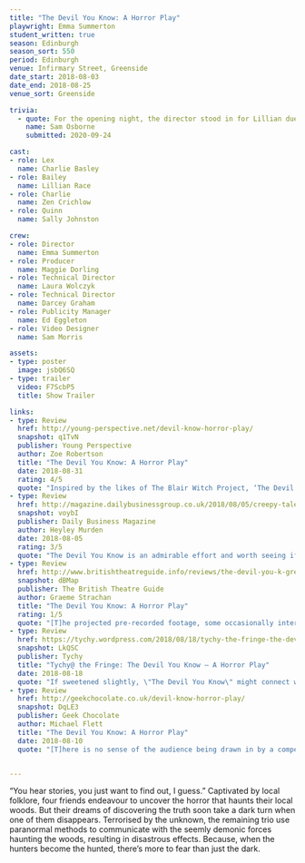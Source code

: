 ```yaml
---
title: "The Devil You Know: A Horror Play"
playwright: Emma Summerton
student_written: true
season: Edinburgh
season_sort: 550
period: Edinburgh
venue: Infirmary Street, Greenside
date_start: 2018-08-03
date_end: 2018-08-25
venue_sort: Greenside

trivia:
  - quote: For the opening night, the director stood in for Lillian due to unforeseen circumstances
    name: Sam Osborne
    submitted: 2020-09-24

cast:
- role: Lex
  name: Charlie Basley
- role: Bailey
  name: Lillian Race
- role: Charlie
  name: Zen Crichlow
- role: Quinn
  name: Sally Johnston

crew:
- role: Director
  name: Emma Summerton 
- role: Producer 
  name: Maggie Dorling 
- role: Technical Director
  name: Laura Wolczyk
- role: Technical Director
  name: Darcey Graham
- role: Publicity Manager
  name: Ed Eggleton
- role: Video Designer
  name: Sam Morris

assets:
- type: poster
  image: jsbQ6SQ
- type: trailer
  video: F7ScbP5
  title: Show Trailer

links:
- type: Review
  href: http://young-perspective.net/devil-know-horror-play/
  snapshot: q1TvN
  publisher: Young Perspective
  author: Zoe Robertson
  title: "The Devil You Know: A Horror Play"
  date: 2018-08-31
  rating: 4/5
  quote: "Inspired by the likes of The Blair Witch Project, ‘The Devil You Know’ is, similarly, a little bit silly but entertaining."
- type: Review
  href: http://magazine.dailybusinessgroup.co.uk/2018/08/05/creepy-tale-from-the-woods-is-an-admirable-effort/
  snapshot: voybI
  publisher: Daily Business Magazine
  author: Heyley Murden
  date: 2018-08-05
  rating: 3/5
  quote: "The Devil You Know is an admirable effort and worth seeing if you are looking for something spooky."
- type: Review
  href: http://www.britishtheatreguide.info/reviews/the-devil-you-k-greenside-inf-16321
  snapshot: dBMap
  publisher: The British Theatre Guide
  author: Graeme Strachan
  title: "The Devil You Know: A Horror Play"
  rating: 1/5
  quote: "[T]he projected pre-recorded footage, some occasionally interesting uses of lighting and audio and a neat little trick with the staging all point towards some real effort and thought that have gone into the project."
- type: Review
  href: https://tychy.wordpress.com/2018/08/18/tychy-the-fringe-the-devil-you-know-a-horror-play/
  snapshot: LkQSC
  publisher: Tychy
  title: "Tychy@ the Fringe: The Devil You Know – A Horror Play"
  date: 2018-08-18
  quote: "If sweetened slightly, \"The Devil You Know\" might connect with that age range that has more of an attachment to horror than my largely nostalgic one."
- type: Review
  href: http://geekchocolate.co.uk/devil-know-horror-play/
  snapshot: DqLE3
  publisher: Geek Chocolate
  author: Michael Flett
  title: "The Devil You Know: A Horror Play"
  date: 2018-08-10
  quote: "[T]here is no sense of the audience being drawn in by a compelling mystery"


---
```


“You hear stories, you just want to find out, I guess.”
Captivated by local folklore, four friends endeavour to uncover the horror that haunts their local woods. But their dreams of discovering the truth soon take a dark turn when one of them disappears. Terrorised by the unknown, the remaining trio use paranormal methods to communicate with the seemly demonic forces haunting the woods, resulting in disastrous effects. Because, when the hunters become the hunted, there’s more to fear than just the dark.
